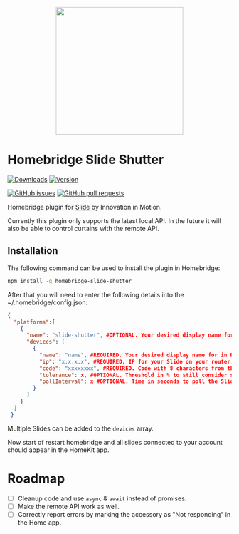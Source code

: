 
<p align="center">

<img src="https://github.com/bram-is/homebridge-slide-shutter/raw/main/_assets/header.png" width="286">

</p>

# Homebridge Slide Shutter

[![Downloads](https://img.shields.io/npm/dt/homebridge-slide-shutter)](https://www.npmjs.com/package/homebridge-slide-shutter)
[![Version](https://img.shields.io/npm/v/homebridge-slide-shutter)](https://www.npmjs.com/package/homebridge-slide-shutter)

[![GitHub issues](https://img.shields.io/github/issues/bramsmulders/homebridge-slide-shutter)](https://github.com/bramsmulders/homebridge-slide-shutter/issues)
[![GitHub pull requests](https://img.shields.io/github/issues-pr/bramsmulders/homebridge-slide-shutter)](https://github.com/bramsmulders/homebridge-slide-shutter/pulls)


Homebridge plugin for [Slide](https://nl.slide.store/) by Innovation in Motion.

Currently this plugin only supports the latest local API. In the future it will also be able to control curtains with the remote API.

## Installation

The following command can be used to install the plugin in Homebridge:

```bash
npm install -g homebridge-slide-shutter
```

After that you will need to enter the following details into the ~/.homebridge/config.json:

```JSON
{
  "platforms":[
    {
      "name": "slide-shutter", #OPTIONAL. Your desired display name for in the homebridge logs.
      "devices": [
        {
          "name": "name", #REQUIRED. Your desired display name for in HomeKit.
          "ip": "x.x.x.x", #REQUIRED. IP for your Slide on your router. Should be a fixed IP address.
          "code": "xxxxxxxx", #REQUIRED. Code with 8 characters from the sticker on the top of your Slide or in the manual.
          "tolerance": x, #OPTIONAL. Threshold in % to still consider state fully open or fully closed. Defaults to 10.
          "pollInterval": x #OPTIONAL. Time in seconds to poll the Slide curtain. Defaults to 5.
        }
      ]
    }
  ]
 }
```
Multiple Slides can be added to the `devices` array.

Now start of restart homebridge and all slides connected to your account should appear in the HomeKit app.

# Roadmap

- [ ] Cleanup code and use `async` & `await` instead of promises.
- [ ] Make the remote API work as well.
- [ ] Correctly report errors by marking the accessory as "Not responding" in the Home app.
